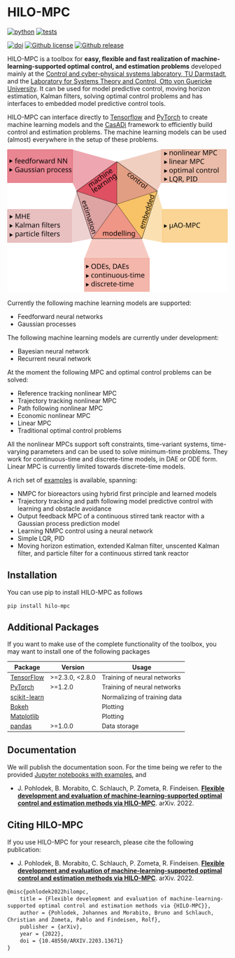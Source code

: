 HILO-MPC 
========

[![python](https://img.shields.io/badge/Python-3.7%20%7C%203.8%20%7C%203.9-informational)](https://www.python.org/downloads/)
[![tests](https://github.com/hilo-mpc/hilo-mpc/workflows/Tests/badge.svg)](https://github.com/hilo-mpc/hilo-mpc/actions?query=workflow%3ATests)
<!--[![codecov](https://codecov.io/gh/hilo-mpc/hilo-mpc/branch/master/graph/badge.svg?token=27JHVC1LR9)](https://codecov.io/gh/hilo-mpc/hilo-mpc)-->
[![doi](https://img.shields.io/badge/DOI-10.48550%2FarXiv.2203.13671-informational)](https://doi.org/10.48550/arXiv.2203.13671)
[![Github license](https://img.shields.io/github/license/hilo-mpc/hilo-mpc.svg)](https://github.com/hilo-mpc/hilo-mpc/blob/master/LICENSE)
[![Github release](https://img.shields.io/github/release/hilo-mpc/hilo-mpc.svg)](https://GitHub.com/hilo-mpc/hilo-mpc/releases/)

HILO-MPC is a toolbox for **easy, flexible and fast realization of machine-learning-supported optimal control, and 
estimation problems** developed mainly at the [Control and cyber-physical systems laboratory, TU Darmstadt](https://www.ccps.tu-darmstadt.de), and the [Laboratory for Systems Theory and Control, Otto von Guericke University](http://ifatwww.et.uni-magdeburg.de/syst/). It can be used for model predictive control, moving horizon estimation, Kalman filters, solving optimal control problems and has interfaces to embedded model predictive control tools.

HILO-MPC can interface directly to [Tensorflow](https://www.tensorflow.org/) and [PyTorch](https://pytorch.org/)
to create machine learning models and the [CasADi](https://web.casadi.org/) framework to efficiently
build control and estimation problems. The machine learning models can be used (almost) everywhere in the setup
of these problems. 

![plot](doc/source/images/overview.svg)

Currently the following machine learning models are supported:

- Feedforward neural networks
- Gaussian processes
 
The following machine learning models are currently under development:
 
- Bayesian neural network
- Recurrent neural network

At the moment the following MPC and optimal control problems can be solved:

- Reference tracking nonlinear MPC
- Trajectory tracking nonlinear MPC
- Path following nonlinear MPC
- Economic nonlinear MPC
- Linear MPC
- Traditional optimal control problems

All the nonlinear MPCs support soft constraints, time-variant systems, time-varying parameters and can be used to solve 
minimum-time problems. They work for continuous-time and discrete-time models, in DAE or ODE form. Linear MPC is currently limited towards discrete-time models. 

A rich set of [examples](https://github.com/hilo_mpc/examples) is available, spanning:
- NMPC for bioreactors using hybrid first principle and learned models
- Trajectory tracking and path following model predictive control with learning and obstacle avoidance
- Output feedback MPC of a continuous stirred tank reactor with a Gaussian process prediction model
- Learning NMPC control using a neural network
- Simple LQR, PID 
- Moving horizon estimation, extended Kalman filter, unscented Kalman filter, and particle filter for a continuous stirred tank reactor

Installation
------------
You can use pip to install HILO-MPC as follows 

```shell
pip install hilo-mpc
```

Additional Packages
-------------------
If you want to make use of the complete functionality of the toolbox, you may want to install one of the following 
packages

| Package                                          | Version          | Usage                        |
|--------------------------------------------------|------------------|------------------------------|
| [TensorFlow](https://www.tensorflow.org)         | \>=2.3.0, <2.8.0 | Training of neural networks  |
| [PyTorch](https://pytorch.org)                   | \>=1.2.0         | Training of neural networks  |
| [scikit-learn](https://scikit-learn.org/stable/) |                  | Normalizing of training data |
| [Bokeh](https://bokeh.org)                       |                  | Plotting                     |
| [Matplotlib](https://matplotlib.org)             |                  | Plotting                     |
| [pandas](https://pandas.pydata.org)              | \>=1.0.0         | Data storage                 |

Documentation
-------------
We will publish the documentation soon. For the time being we refer to the provided 
[Jupyter notebooks with examples](https://github.com/hilo_mpc/examples/tree/main/jupyter_notebooks), and 
* J. Pohlodek, B. Morabito, C. Schlauch, P. Zometa, R. Findeisen. **[Flexible development and evaluation of 
machine-learning-supported optimal control and estimation methods via HILO-MPC](https://arxiv.org/abs/2203.13671)**. 
arXiv. 2022.

Citing HILO-MPC
---------------
If you use HILO-MPC for your research, please cite the following publication:

* J. Pohlodek, B. Morabito, C. Schlauch, P. Zometa, R. Findeisen. **[Flexible development and evaluation of 
machine-learning-supported optimal control and estimation methods via HILO-MPC](https://arxiv.org/abs/2203.13671)**. 
arXiv. 2022.

```
@misc{pohlodek2022hilompc,
    title = {Flexible development and evaluation of machine-learning-supported optimal control and estimation methods via {HILO-MPC}},
    author = {Pohlodek, Johannes and Morabito, Bruno and Schlauch, Christian and Zometa, Pablo and Findeisen, Rolf},
    publisher = {arXiv},
    year = {2022},
    doi = {10.48550/ARXIV.2203.13671}
}
```
